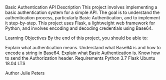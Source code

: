 Basic Authentication API
Description
This project involves implementing a basic authentication system for a simple API. The goal is to understand the authentication process, particularly Basic Authentication, and to implement it step-by-step. This project uses Flask, a lightweight web framework for Python, and involves encoding and decoding credentials using Base64.

Learning Objectives
By the end of this project, you should be able to:

Explain what authentication means.
Understand what Base64 is and how to encode a string in Base64.
Explain what Basic Authentication is.
Know how to send the Authorization header.
Requirements
Python 3.7
Flask
Ubuntu 18.04 LTS


Author
Julie Peters


